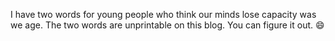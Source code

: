 I have two words for young people who think our minds lose capacity was we age. The two words are unprintable on this blog. You can figure it out. :smile:
